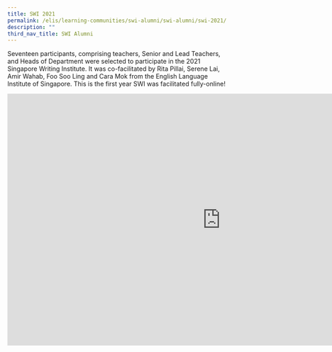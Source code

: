 ```yaml
---
title: SWI 2021
permalink: /elis/learning-communities/swi-alumni/swi-alumni/swi-2021/
description: ""
third_nav_title: SWI Alumni
---
```

Seventeen participants, comprising teachers, Senior and Lead Teachers, and Heads of Department were selected to participate in the 2021 Singapore Writing Institute. It was co-facilitated by Rita Pillai, Serene Lai, Amir Wahab, Foo Soo Ling and Cara Mok from the English Language Institute of Singapore. This is the first year SWI was facilitated fully-online!

<iframe allowfullscreen="true" height="569" width="960" frameborder="0" src="https://docs.google.com/presentation/d/e/2PACX-1vSyoMTyqMtjPTog9tMvgsrgw0V7JePryiysnzoiZZaMpJiH3i8M0J61W_CyQ_ECZ74_CllJ5NESeiyf/embed?start=true&amp;loop=true&amp;delayms=3000"></iframe>